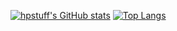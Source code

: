 [![hpstuff's GitHub stats](https://github-readme-stats.vercel.app/api?username=hpstuff&theme=transparent&count_private=true&show_icons=true)](https://github.com/anuraghazra/github-readme-stats) [![Top Langs](https://github-readme-stats.vercel.app/api/top-langs/?username=hpstuff&layout=compact&theme=transparent)](https://github.com/anuraghazra/github-readme-stats)
